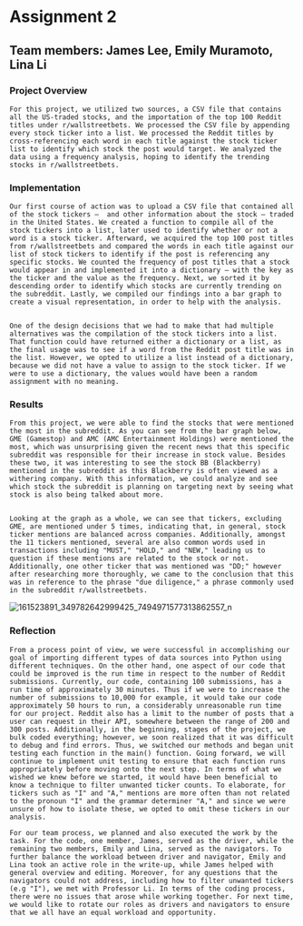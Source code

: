 # Assignment 2 

## Team members: James Lee, Emily Muramoto, Lina Li 

### Project Overview
	For this project, we utilized two sources, a CSV file that contains all the US-traded stocks, and the importation of the top 100 Reddit titles under r/wallstreetbets. We processed the CSV file by appending every stock ticker into a list. We processed the Reddit titles by cross-referencing each word in each title against the stock ticker list to identify which stock the post would target. We analyzed the data using a frequency analysis, hoping to identify the trending stocks in r/wallstreetbets. 

### Implementation 
	Our first course of action was to upload a CSV file that contained all of the stock tickers —  and other information about the stock — traded in the United States. We created a function to compile all of the stock tickers into a list, later used to identify whether or not a word is a stock ticker. Afterward, we acquired the top 100 post titles from r/wallstreetbets and compared the words in each title against our list of stock tickers to identify if the post is referencing any specific stocks. We counted the frequency of post titles that a stock would appear in and implemented it into a dictionary — with the key as the ticker and the value as the frequency. Next, we sorted it by descending order to identify which stocks are currently trending on the subreddit. Lastly, we compiled our findings into a bar graph to create a visual representation, in order to help with the analysis. 


  	One of the design decisions that we had to make that had multiple alternatives was the compilation of the stock tickers into a list. That function could have returned either a dictionary or a list, as the final usage was to see if a word from the Reddit post title was in the list. However, we opted to utilize a list instead of a dictionary, because we did not have a value to assign to the stock ticker. If we were to use a dictionary, the values would have been a random assignment with no meaning. 

### Results
    From this project, we were able to find the stocks that were mentioned the most in the subreddit. As you can see from the bar graph below, GME (Gamestop) and AMC (AMC Entertainment Holdings) were mentioned the most, which was unsurprising given the recent news that this specific subreddit was responsible for their increase in stock value. Besides these two, it was interesting to see the stock BB (Blackberry) mentioned in the subreddit as this Blackberry is often viewed as a withering company. With this information, we could analyze and see which stock the subreddit is planning on targeting next by seeing what stock is also being talked about more. 


    Looking at the graph as a whole, we can see that tickers, excluding GME, are mentioned under 5 times, indicating that, in general, stock ticker mentions are balanced across companies. Additionally, amongst the 11 tickers mentioned, several are also common words used in transactions including "MUST," "HOLD," and "NEW," leading us to question if these mentions are related to the stock or not. Additionally, one other ticker that was mentioned was "DD;" however after researching more thoroughly, we came to the conclusion that this was in reference to the phrase "due diligence," a phrase commonly used in the subreddit r/wallstreetbets.



![161523891_349782642999425_7494971577313862557_n](https://user-images.githubusercontent.com/77700744/111401041-e6332b80-869e-11eb-9a5d-63de52bd9b9b.png)

### Reflection

	From a process point of view, we were successful in accomplishing our goal of importing different types of data sources into Python using different techniques. On the other hand, one aspect of our code that could be improved is the run time in respect to the number of Reddit submissions. Currently, our code, containing 100 submissions, has a run time of approximately 30 minutes. Thus if we were to increase the number of submissions to 10,000 for example, it would take our code approximately 50 hours to run, a considerably unreasonable run time for our project. Reddit also has a limit to the number of posts that a user can request in their API, somewhere between the range of 200 and 300 posts. Additionally, in the beginning, stages of the project, we bulk coded everything; however, we soon realized that it was difficult to debug and find errors. Thus, we switched our methods and began unit testing each function in the main() function. Going forward, we will continue to implement unit testing to ensure that each function runs appropriately before moving onto the next step. In terms of what we wished we knew before we started, it would have been beneficial to know a technique to filter unwanted ticker counts. To elaborate, for tickers such as "I" and "A," mentions are more often than not related to the pronoun "I" and the grammar determiner "A," and since we were unsure of how to isolate these, we opted to omit these tickers in our analysis.

	For our team process, we planned and also executed the work by the task. For the code, one member, James, served as the driver, while the remaining two members, Emily and Lina, served as the navigators. To further balance the workload between driver and navigator, Emily and Lina took an active role in the write-up, while James helped with general overview and editing. Moreover, for any questions that the navigators could not address, including how to filter unwanted tickers (e.g "I"), we met with Professor Li. In terms of the coding process, there were no issues that arose while working together. For next time, we would like to rotate our roles as drivers and navigators to ensure that we all have an equal workload and opportunity. 
